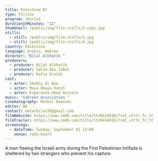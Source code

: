```yaml
---
title: Palestine 87
type: Fiction
program: shorts2
durationInMinutes: "12"
thumbnail: /public/img/film-stills/2-copy.jpg
stills:
  - still: /public/img/film-stills/1.jpg
  - still: /public/img/film-stills/4.jpg
country: Palestine
language: Arabic, Hebrew
director: "Bilal Alkhatib "
producers:
  - producer: Bilal Alkhatib
  - producer: Salim Abu Jabal
  - producer: Rafia Oraidi
cast:
  - actor: Shebly Al Baw
  - actor: Maya Omaya Keesh
  - actor: Esperanza Abed Hussein
music: "Sabreen Association "
cinematography: Mashal Kawasmi
editor: NA
contact: matarbilal45@gmail.com
filmWebsite: https://www.imdb.com/title/tt30414910/?ref_=ttfc_fc_tt
filmTrailer: https://www.imdb.com/title/tt30414910/?ref_=ttfc_fc_tt
screenings:
  - dateTime: Sunday, September 01 12:00
    venue: roda-kvarn
---
```

A man fleeing the Israeli army during the First Palestinian Intifada is sheltered by two strangers who prevent his capture.